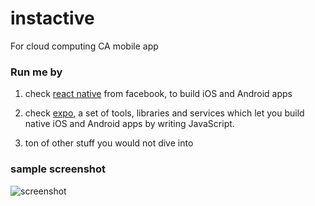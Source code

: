 # instactive
For cloud computing CA mobile app

### Run me by
1. check [react native](https://facebook.github.io/react-native/docs/getting-started.html) from facebook, to build iOS and Android apps

2. check [expo](https://docs.expo.io/versions/v27.0.0/), a set of tools, libraries and services which let you build native iOS and Android apps by writing JavaScript.

3. ton of other stuff you would not dive into

### sample screenshot

![screenshot](https://i.v2ex.co/HL3K6VSol.jpeg)
